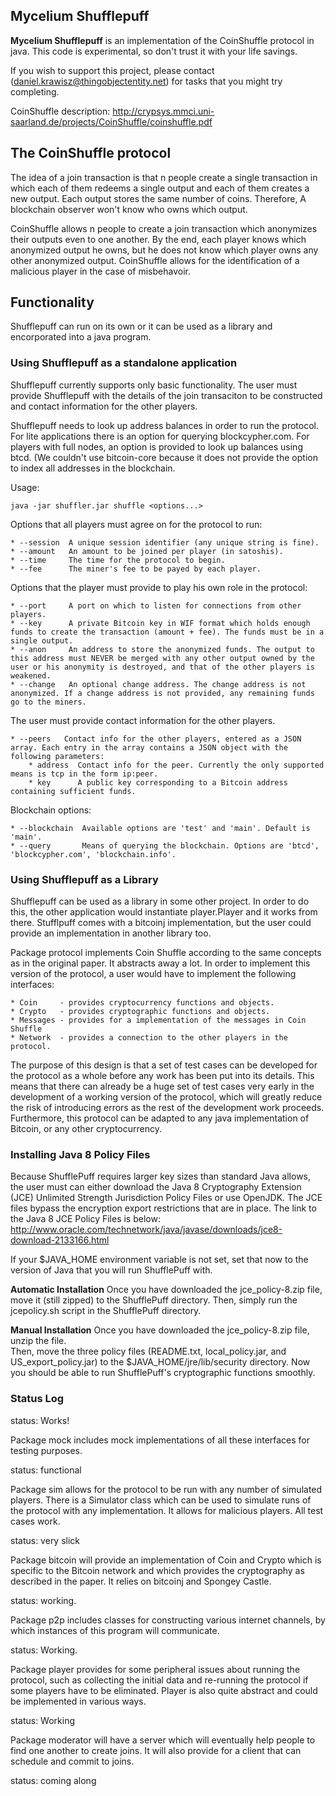 
## Mycelium Shufflepuff

**Mycelium Shufflepuff** is an implementation of the CoinShuffle protocol in java.
This code is experimental, so don't trust it with your life savings.

If you wish to support this project, please contact
(daniel.krawisz@thingobjectentity.net) for tasks that you might try completing.

CoinShuffle description:
http://crypsys.mmci.uni-saarland.de/projects/CoinShuffle/coinshuffle.pdf

## The CoinShuffle protocol

The idea of a join transaction is that n people create a single transaction in
which each of them redeems a single output and each of them creates a new
output. Each output stores the same number of coins. Therefore, A blockchain observer
won't know who owns which output.

CoinShuffle allows n people to create a join transaction which anonymizes their
outputs even to one another. By the end, each player knows which anonymized
output he owns, but he does not know which player owns any other anonymized
output. CoinShuffle allows for the identification of a malicious player in
the case of misbehavoir.

## Functionality

Shufflepuff can run on its own or it can be used as a library and encorporated
into a java program.

### Using Shufflepuff as a standalone application

Shufflepuff currently supports only basic functionality. The user must provide
Shufflepuff with the details of the join transaciton to be constructed and
contact information for the other players.

Shufflepuff needs to look up address balances in order to run the protocol.
For lite applications there is an option for querying blockcypher.com. For
players with full nodes, an option is provided to look up balances using btcd.
(We couldn't use bitcoin-core because it does not provide the option to index
all addresses in the blockchain.

Usage:

    java -jar shuffler.jar shuffle <options...>

Options that all players must agree on for the protocol to run:

    * --session  A unique session identifier (any unique string is fine).
    * --amount   An amount to be joined per player (in satoshis).
    * --time     The time for the protocol to begin.
    * --fee      The miner's fee to be payed by each player.

Options that the player must provide to play his own role in the protocol:

    * --port     A port on which to listen for connections from other players.
    * --key      A private Bitcoin key in WIF format which holds enough funds to create the transaction (amount + fee). The funds must be in a single output.
    * --anon     An address to store the anonymized funds. The output to this address must NEVER be merged with any other output owned by the user or his anonymity is destroyed, and that of the other players is weakened.
    * --change   An optional change address. The change address is not anonymized. If a change address is not provided, any remaining funds go to the miners.

The user must provide contact information for the other players.

    * --peers   Contact info for the other players, entered as a JSON array. Each entry in the array contains a JSON object with the following parameters:
        * address  Contact info for the peer. Currently the only supported means is tcp in the form ip:peer.
        * key      A public key corresponding to a Bitcoin address containing sufficient funds.

Blockchain options:

    * --blockchain  Available options are 'test' and 'main'. Default is 'main'.
    * --query       Means of querying the blockchain. Options are 'btcd', 'blockcypher.com', 'blockchain.info'.

### Using Shufflepuff as a Library

Shufflepuff can be used as a library in some other project. In order to do
this, the other application would instantiate player.Player and it works
from there. Stufflpuff comes with a bitcoinj implementation, but the user
could provide an implementation in another library too.

Package protocol implements Coin Shuffle according to the same concepts as in
the original paper. It abstracts away a lot. In order to implement this version
of the protocol, a user would have to implement the following interfaces:

    * Coin     - provides cryptocurrency functions and objects.
    * Crypto   - provides cryptographic functions and objects.
    * Messages - provides for a implementation of the messages in Coin Shuffle
    * Network  - provides a connection to the other players in the protocol.

The purpose of this design is that a set of test cases can be developed for
the protocol as a whole before any work has been put into its details. This
means that there can already be a huge set of test cases very early
in the development of a working version of the protocol, which will greatly
reduce the risk of introducing errors as the rest of the development work
proceeds. Furthermore, this protocol can be adapted to any java implementation
of Bitcoin, or any other cryptocurrency.

### Installing Java 8 Policy Files

Because ShufflePuff requires larger key sizes than standard Java allows, the user
must can either download the Java 8 Cryptography Extension (JCE) Unlimited Strength Jurisdiction
Policy Files or use OpenJDK.  The JCE files bypass the encryption export restrictions that are in place.
The link to the Java 8 JCE Policy Files is below:
http://www.oracle.com/technetwork/java/javase/downloads/jce8-download-2133166.html

If your $JAVA_HOME environment variable is not set, set that now to the version of
Java that you will run ShufflePuff with.

**Automatic Installation**
Once you have downloaded the jce_policy-8.zip file, move it (still zipped) to the ShufflePuff
directory. Then, simply run the jcepolicy.sh script in the ShufflePuff directory.

**Manual Installation**
Once you have downloaded the jce_policy-8.zip file, unzip the file.  
Then, move the three policy files (README.txt, local_policy.jar, and
US_export_policy.jar) to the $JAVA_HOME/jre/lib/security directory.  Now you should be
able to run ShufflePuff's cryptographic functions smoothly.

### Status Log

status: Works!

Package mock includes mock implementations of all these interfaces for testing
purposes.

status: functional

Package sim allows for the protocol to be run with any number of simulated
players. There is a Simulator class which can be used to simulate runs of the
protocol with any implementation. It allows for malicious players. All test
cases work.

status: very slick

Package bitcoin will provide an implementation of Coin and Crypto which is
specific to the Bitcoin network and which provides the cryptography as described
in the paper. It relies on bitcoinj and Spongey Castle.

status: working.

Package p2p includes classes for constructing various internet channels, by
which instances of this program will communicate.

status: Working.

Package player provides for some peripheral issues about running the protocol,
such as collecting the initial data and re-running the protocol if some players
have to be eliminated. Player is also quite abstract and could be implemented in
various ways.

status: Working

Package moderator will have a server which will eventually help people to find
one another to create joins. It will also provide for a client that can schedule
and commit to joins.

status: coming along
